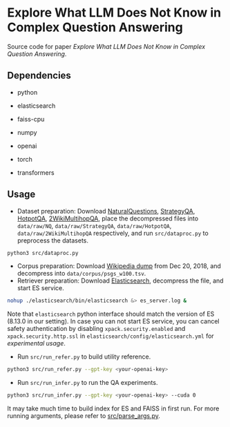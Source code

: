  # Explore What LLM Does Not Know in Complex Question Answering
Source code for paper *Explore What LLM Does Not Know in Complex Question Answering*.

 ## Dependencies
- python

- elasticsearch
- faiss-cpu
- numpy
- openai
- torch
- transformers

 ## Usage
- Dataset preparation: Download [NaturalQuestions](https://rocketqa.bj.bcebos.com/corpus/nq.tar.gz), [StrategyQA](https://allenai.org/data/strategyqa), [HotpotQA](https://hotpotqa.github.io), [2WikiMultihopQA](https://www.dropbox.com/s/ms2m13252h6xubs/data_ids_april7.zip), place the decompressed files into `data/raw/NQ`, `data/raw/StrategyQA`, `data/raw/HotpotQA`, `data/raw/2WikiMultihopQA` respectively, and run `src/dataproc.py` to preprocess the datasets.
```bash
python3 src/dataproc.py
```
- Corpus preparation: Download [Wikipedia dump](https://dl.fbaipublicfiles.com/dpr/wikipedia_split/psgs_w100.tsv.gz) from Dec 20, 2018, and decompress into `data/corpus/psgs_w100.tsv`.
- Retriever preparation: Download [Elasticsearch](https://artifacts.elastic.co/downloads/elasticsearch/elasticsearch-8.13.0-linux-x86_64.tar.gz), decompress the file, and start ES service.
```bash
nohup ./elasticsearch/bin/elasticsearch &> es_server.log &
```
Note that `elasticsearch` python interface should match the version of ES (8.13.0 in our setting). In case you can not start ES service, you can cancel safety authentication by disabling `xpack.security.enabled` and `xpack.security.http.ssl` in `elasticsearch/config/elasticsearch.yml` for *experimental usage*. 

- Run `src/run_refer.py` to build utility reference.
```bash
python3 src/run_refer.py --gpt-key <your-openai-key>
```
- Run `src/run_infer.py` to run the QA experiments.
```bash
python3 src/run_infer.py --gpt-key <your-openai-key> --cuda 0
``` 
It may take much time to build index for ES and FAISS in first run. For more running arguments, please refer to [src/parse_args.py](src/parse_args.py).